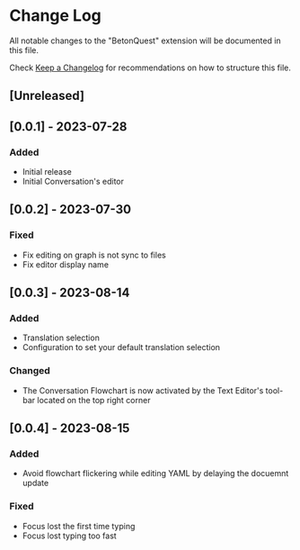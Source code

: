 # Change Log

All notable changes to the "BetonQuest" extension will be documented in this file.

Check [Keep a Changelog](http://keepachangelog.com/) for recommendations on how to structure this file.

## [Unreleased]

## [0.0.1] - 2023-07-28

### Added
- Initial release
- Initial Conversation's editor

## [0.0.2] - 2023-07-30

### Fixed
- Fix editing on graph is not sync to files
- Fix editor display name

## [0.0.3] - 2023-08-14

### Added
- Translation selection
- Configuration to set your default translation selection

### Changed
- The Conversation Flowchart is now activated by the Text Editor's tool-bar located on the top right corner

## [0.0.4] - 2023-08-15

### Added
- Avoid flowchart flickering while editing YAML by delaying the docuemnt update

### Fixed
- Focus lost the first time typing
- Focus lost typing too fast
